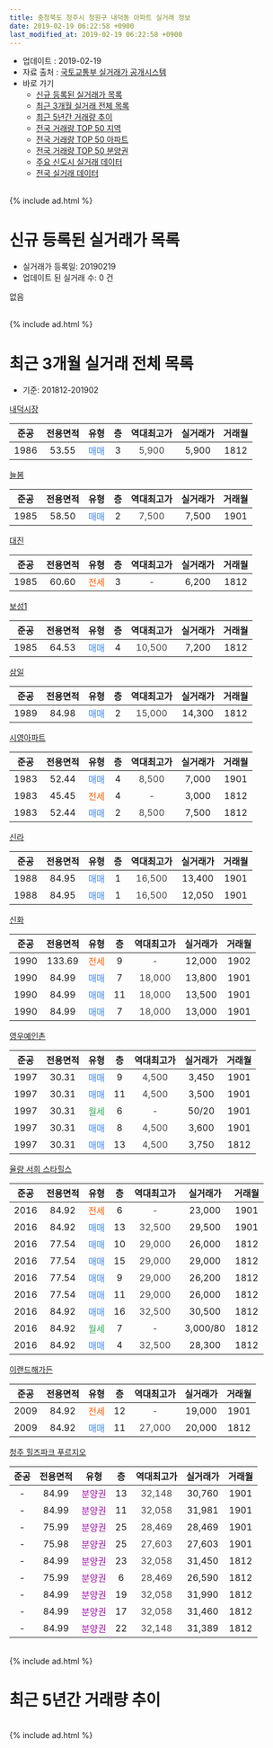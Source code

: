 ```yaml
---
title: 충청북도 청주시 청원구 내덕동 아파트 실거래 정보
date: 2019-02-19 06:22:58 +0900
last_modified_at: 2019-02-19 06:22:58 +0900
---
```


* 업데이트 : 2019-02-19
* 자료 출처 : [국토교통부 실거래가 공개시스템](http://rt.molit.go.kr)
* 바로 가기
    * [신규 등록된 실거래가 목록](#신규-등록된-실거래가-목록)
    * [최근 3개월 실거래 전체 목록](#최근-3개월-실거래-전체-목록)
    * [최근 5년간 거래량 추이](#최근-5년간-거래량-추이)
    * [전국 거래량 TOP 50 지역](https://inasie.github.io/apt-trade-info/최근-3개월-전국에서-가장-거래가-많이-발생한-지역)
    * [전국 거래량 TOP 50 아파트](https://inasie.github.io/apt-trade-info/최근-3개월-전국에서-가장-거래가-많이-발생한-아파트)
    * [전국 거래량 TOP 50 분양권](https://inasie.github.io/apt-trade-info/최근-3개월-전국에서-가장-거래가-많이-발생한-분양권)
    * [주요 신도시 실거래 데이터](https://inasie.github.io/apt-trade-info/주요-신도시)
    * [전국 실거래 데이터](https://inasie.github.io/apt-trade-info/전국)
<br>
{% include ad.html %}
<br>

# 신규 등록된 실거래가 목록
* 실거래가 등록일: 20190219
* 업데이트 된 실거래 수: 0 건

없음

<br>
{% include ad.html %}
<br>

# 최근 3개월 실거래 전체 목록
* 기준: 201812-201902


[내덕시장](https://search.naver.com/search.naver?query=%EC%B6%A9%EC%B2%AD%EB%B6%81%EB%8F%84+%EC%B2%AD%EC%A3%BC%EC%8B%9C+%EC%B2%AD%EC%9B%90%EA%B5%AC+%EB%82%B4%EB%8D%95%EB%8F%99+%EB%82%B4%EB%8D%95%EC%8B%9C%EC%9E%A5)

|준공|전용면적|유형|층|역대최고가|실거래가|거래월|
|:---:|:---:|:---:|:---:|:---:|:---:|:---:|
|1986|53.55|<span style="color:#4285f3">매매</span>|3|<span style="color:#444444">5,900</span>|5,900|1812|

[늘봄](https://search.naver.com/search.naver?query=%EC%B6%A9%EC%B2%AD%EB%B6%81%EB%8F%84+%EC%B2%AD%EC%A3%BC%EC%8B%9C+%EC%B2%AD%EC%9B%90%EA%B5%AC+%EB%82%B4%EB%8D%95%EB%8F%99+%EB%8A%98%EB%B4%84)

|준공|전용면적|유형|층|역대최고가|실거래가|거래월|
|:---:|:---:|:---:|:---:|:---:|:---:|:---:|
|1985|58.50|<span style="color:#4285f3">매매</span>|2|<span style="color:#444444">7,500</span>|7,500|1901|

[대진](https://search.naver.com/search.naver?query=%EC%B6%A9%EC%B2%AD%EB%B6%81%EB%8F%84+%EC%B2%AD%EC%A3%BC%EC%8B%9C+%EC%B2%AD%EC%9B%90%EA%B5%AC+%EB%82%B4%EB%8D%95%EB%8F%99+%EB%8C%80%EC%A7%84)

|준공|전용면적|유형|층|역대최고가|실거래가|거래월|
|:---:|:---:|:---:|:---:|:---:|:---:|:---:|
|1985|60.60|<span style="color:#ff5a00">전세</span>|3|<span style="color:#444444">-</span>|6,200|1812|

[보성1](https://search.naver.com/search.naver?query=%EC%B6%A9%EC%B2%AD%EB%B6%81%EB%8F%84+%EC%B2%AD%EC%A3%BC%EC%8B%9C+%EC%B2%AD%EC%9B%90%EA%B5%AC+%EB%82%B4%EB%8D%95%EB%8F%99+%EB%B3%B4%EC%84%B11)

|준공|전용면적|유형|층|역대최고가|실거래가|거래월|
|:---:|:---:|:---:|:---:|:---:|:---:|:---:|
|1985|64.53|<span style="color:#4285f3">매매</span>|4|<span style="color:#444444">10,500</span>|7,200|1812|

[삼일](https://search.naver.com/search.naver?query=%EC%B6%A9%EC%B2%AD%EB%B6%81%EB%8F%84+%EC%B2%AD%EC%A3%BC%EC%8B%9C+%EC%B2%AD%EC%9B%90%EA%B5%AC+%EB%82%B4%EB%8D%95%EB%8F%99+%EC%82%BC%EC%9D%BC)

|준공|전용면적|유형|층|역대최고가|실거래가|거래월|
|:---:|:---:|:---:|:---:|:---:|:---:|:---:|
|1989|84.98|<span style="color:#4285f3">매매</span>|2|<span style="color:#444444">15,000</span>|14,300|1812|

[시영아파트](https://search.naver.com/search.naver?query=%EC%B6%A9%EC%B2%AD%EB%B6%81%EB%8F%84+%EC%B2%AD%EC%A3%BC%EC%8B%9C+%EC%B2%AD%EC%9B%90%EA%B5%AC+%EB%82%B4%EB%8D%95%EB%8F%99+%EC%8B%9C%EC%98%81%EC%95%84%ED%8C%8C%ED%8A%B8)

|준공|전용면적|유형|층|역대최고가|실거래가|거래월|
|:---:|:---:|:---:|:---:|:---:|:---:|:---:|
|1983|52.44|<span style="color:#4285f3">매매</span>|4|<span style="color:#444444">8,500</span>|7,000|1901|
|1983|45.45|<span style="color:#ff5a00">전세</span>|4|<span style="color:#444444">-</span>|3,000|1812|
|1983|52.44|<span style="color:#4285f3">매매</span>|2|<span style="color:#444444">8,500</span>|7,500|1812|

[신라](https://search.naver.com/search.naver?query=%EC%B6%A9%EC%B2%AD%EB%B6%81%EB%8F%84+%EC%B2%AD%EC%A3%BC%EC%8B%9C+%EC%B2%AD%EC%9B%90%EA%B5%AC+%EB%82%B4%EB%8D%95%EB%8F%99+%EC%8B%A0%EB%9D%BC)

|준공|전용면적|유형|층|역대최고가|실거래가|거래월|
|:---:|:---:|:---:|:---:|:---:|:---:|:---:|
|1988|84.95|<span style="color:#4285f3">매매</span>|1|<span style="color:#444444">16,500</span>|13,400|1901|
|1988|84.95|<span style="color:#4285f3">매매</span>|1|<span style="color:#444444">16,500</span>|12,050|1901|

[신화](https://search.naver.com/search.naver?query=%EC%B6%A9%EC%B2%AD%EB%B6%81%EB%8F%84+%EC%B2%AD%EC%A3%BC%EC%8B%9C+%EC%B2%AD%EC%9B%90%EA%B5%AC+%EB%82%B4%EB%8D%95%EB%8F%99+%EC%8B%A0%ED%99%94)

|준공|전용면적|유형|층|역대최고가|실거래가|거래월|
|:---:|:---:|:---:|:---:|:---:|:---:|:---:|
|1990|133.69|<span style="color:#ff5a00">전세</span>|9|<span style="color:#444444">-</span>|12,000|1902|
|1990|84.99|<span style="color:#4285f3">매매</span>|7|<span style="color:#444444">18,000</span>|13,800|1901|
|1990|84.99|<span style="color:#4285f3">매매</span>|11|<span style="color:#444444">18,000</span>|13,500|1901|
|1990|84.99|<span style="color:#4285f3">매매</span>|7|<span style="color:#444444">18,000</span>|13,000|1901|

[영우예인촌](https://search.naver.com/search.naver?query=%EC%B6%A9%EC%B2%AD%EB%B6%81%EB%8F%84+%EC%B2%AD%EC%A3%BC%EC%8B%9C+%EC%B2%AD%EC%9B%90%EA%B5%AC+%EB%82%B4%EB%8D%95%EB%8F%99+%EC%98%81%EC%9A%B0%EC%98%88%EC%9D%B8%EC%B4%8C)

|준공|전용면적|유형|층|역대최고가|실거래가|거래월|
|:---:|:---:|:---:|:---:|:---:|:---:|:---:|
|1997|30.31|<span style="color:#4285f3">매매</span>|9|<span style="color:#444444">4,500</span>|3,450|1901|
|1997|30.31|<span style="color:#4285f3">매매</span>|11|<span style="color:#444444">4,500</span>|3,500|1901|
|1997|30.31|<span style="color:#34a853">월세</span>|6|<span style="color:#444444">-</span>|50/20|1901|
|1997|30.31|<span style="color:#4285f3">매매</span>|8|<span style="color:#444444">4,500</span>|3,600|1901|
|1997|30.31|<span style="color:#4285f3">매매</span>|13|<span style="color:#444444">4,500</span>|3,750|1812|

[율량 서희 스타힐스](https://search.naver.com/search.naver?query=%EC%B6%A9%EC%B2%AD%EB%B6%81%EB%8F%84+%EC%B2%AD%EC%A3%BC%EC%8B%9C+%EC%B2%AD%EC%9B%90%EA%B5%AC+%EB%82%B4%EB%8D%95%EB%8F%99+%EC%9C%A8%EB%9F%89+%EC%84%9C%ED%9D%AC+%EC%8A%A4%ED%83%80%ED%9E%90%EC%8A%A4)

|준공|전용면적|유형|층|역대최고가|실거래가|거래월|
|:---:|:---:|:---:|:---:|:---:|:---:|:---:|
|2016|84.92|<span style="color:#ff5a00">전세</span>|6|<span style="color:#444444">-</span>|23,000|1901|
|2016|84.92|<span style="color:#4285f3">매매</span>|13|<span style="color:#444444">32,500</span>|29,500|1901|
|2016|77.54|<span style="color:#4285f3">매매</span>|10|<span style="color:#444444">29,000</span>|26,000|1812|
|2016|77.54|<span style="color:#4285f3">매매</span>|15|<span style="color:#444444">29,000</span>|29,000|1812|
|2016|77.54|<span style="color:#4285f3">매매</span>|9|<span style="color:#444444">29,000</span>|26,200|1812|
|2016|77.54|<span style="color:#4285f3">매매</span>|11|<span style="color:#444444">29,000</span>|26,000|1812|
|2016|84.92|<span style="color:#4285f3">매매</span>|16|<span style="color:#444444">32,500</span>|30,500|1812|
|2016|84.92|<span style="color:#34a853">월세</span>|7|<span style="color:#444444">-</span>|3,000/80|1812|
|2016|84.92|<span style="color:#4285f3">매매</span>|4|<span style="color:#444444">32,500</span>|28,300|1812|

[이랜드해가든](https://search.naver.com/search.naver?query=%EC%B6%A9%EC%B2%AD%EB%B6%81%EB%8F%84+%EC%B2%AD%EC%A3%BC%EC%8B%9C+%EC%B2%AD%EC%9B%90%EA%B5%AC+%EB%82%B4%EB%8D%95%EB%8F%99+%EC%9D%B4%EB%9E%9C%EB%93%9C%ED%95%B4%EA%B0%80%EB%93%A0)

|준공|전용면적|유형|층|역대최고가|실거래가|거래월|
|:---:|:---:|:---:|:---:|:---:|:---:|:---:|
|2009|84.92|<span style="color:#ff5a00">전세</span>|12|<span style="color:#444444">-</span>|19,000|1901|
|2009|84.92|<span style="color:#4285f3">매매</span>|11|<span style="color:#444444">27,000</span>|20,000|1812|

[청주 힐즈파크 푸르지오](https://search.naver.com/search.naver?query=%EC%B6%A9%EC%B2%AD%EB%B6%81%EB%8F%84+%EC%B2%AD%EC%A3%BC%EC%8B%9C+%EC%B2%AD%EC%9B%90%EA%B5%AC+%EB%82%B4%EB%8D%95%EB%8F%99+%EC%B2%AD%EC%A3%BC+%ED%9E%90%EC%A6%88%ED%8C%8C%ED%81%AC+%ED%91%B8%EB%A5%B4%EC%A7%80%EC%98%A4)

|준공|전용면적|유형|층|역대최고가|실거래가|거래월|
|:---:|:---:|:---:|:---:|:---:|:---:|:---:|
|-|84.99|<span style="color:#9C11A5">분양권</span>|13|<span style="color:#444444">32,148</span>|30,760|1901|
|-|84.99|<span style="color:#9C11A5">분양권</span>|11|<span style="color:#444444">32,058</span>|31,981|1901|
|-|75.99|<span style="color:#9C11A5">분양권</span>|25|<span style="color:#444444">28,469</span>|28,469|1901|
|-|75.98|<span style="color:#9C11A5">분양권</span>|25|<span style="color:#444444">27,603</span>|27,603|1901|
|-|84.99|<span style="color:#9C11A5">분양권</span>|23|<span style="color:#444444">32,058</span>|31,450|1812|
|-|75.99|<span style="color:#9C11A5">분양권</span>|6|<span style="color:#444444">28,469</span>|26,590|1812|
|-|84.99|<span style="color:#9C11A5">분양권</span>|19|<span style="color:#444444">32,058</span>|31,990|1812|
|-|84.99|<span style="color:#9C11A5">분양권</span>|17|<span style="color:#444444">32,058</span>|31,460|1812|
|-|84.99|<span style="color:#9C11A5">분양권</span>|22|<span style="color:#444444">32,148</span>|31,389|1812|


<br>
{% include ad.html %}
<br>

# 최근 5년간 거래량 추이


<div style="width:100%;">
    <canvas id="deal_progress" height="200"></canvas>
</div>

<script>
new Chart(document.getElementById("deal_progress"), {
    type: 'line',
    data: {
        labels: ['201402','201403','201404','201405','201406','201407','201408','201409','201410','201411','201412','201501','201502','201503','201504','201505','201506','201507','201508','201509','201510','201511','201512','201601','201602','201603','201604','201605','201606','201607','201608','201609','201610','201611','201612','201701','201702','201703','201704','201705','201706','201707','201708','201709','201710','201711','201712','201801','201802','201803','201804','201805','201806','201807','201808','201809','201810','201811','201812','201901','201902'],
        datasets: [{
            label: '매매',
            pointRadius: 1,
            data: [19, 23, 22, 13, 14, 16, 18, 13, 28, 12, 12, 13, 18, 18, 18, 7, 9, 14, 20, 11, 20, 13, 3, 11, 10, 9, 13, 15, 14, 5, 8, 12, 12, 9, 10, 10, 5, 21, 11, 17, 8, 5, 8, 3, 9, 7, 12, 6, 4, 7, 9, 8, 14, 58, 39, 27, 25, 16, 17, 15, 0],
            borderColor: "rgba(255, 201, 14, 1)",
            backgroundColor: "rgba(255, 201, 14, 0.5)",
            fill: false,
            lineTension: 0
        },{
            label: '전월세',
            pointRadius: 1,
            data: [8, 6, 4, 5, 8, 2, 4, 1, 6, 3, 4, 3, 5, 8, 3, 2, 8, 8, 3, 1, 4, 5, 4, 5, 3, 12, 19, 27, 15, 12, 19, 6, 5, 3, 4, 3, 4, 3, 2, 3, 10, 8, 2, 3, 5, 3, 5, 7, 5, 4, 8, 9, 11, 6, 3, 8, 9, 11, 3, 3, 1],
            borderColor: "rgba(0, 141, 185, 1)",
            backgroundColor: "rgba(0, 141, 185, 0.5)",
            fill: false,
            lineTension: 0
        }
        ]
    },
    options: {
        responsive: true,
        title: {
            display: false
        },
        tooltips: {
            mode: 'index',
            intersect: false
        },
        hover: {
            mode: 'nearest',
            intersect: true
        },
        scales: {
            xAxes: [{
                display: true,
                scaleLabel: {
                    display: true,
                    labelString: '년/월'
                }
            }],
            yAxes: [{
                display: true,
                ticks: {
                    suggestedMin: 0,
                },
                scaleLabel: {
                    display: true,
                    labelString: '실거래 수'
                }
            }]
        }
    }
});

</script>


<br>
{% include ad.html %}
<br>

